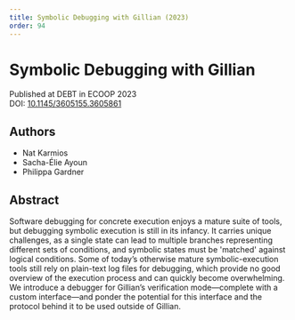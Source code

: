 ```yaml
---
title: Symbolic Debugging with Gillian (2023)
order: 94
---
```


# Symbolic Debugging with Gillian

Published at DEBT in ECOOP 2023 \
DOI: [10.1145/3605155.3605861](https://doi.org/10.1145/3605155.3605861)

## Authors
- Nat Karmios
- Sacha-Élie Ayoun
- Philippa Gardner

## Abstract
Software debugging for concrete execution enjoys a mature suite of tools, but debugging symbolic execution is still in its infancy. It carries unique challenges, as a single state can lead to multiple branches representing different sets of conditions, and symbolic states must be 'matched' against logical conditions. Some of today’s otherwise mature symbolic-execution tools still rely on plain-text log files for debugging, which provide no good overview of the execution process and can quickly become overwhelming. We introduce a debugger for Gillian’s verification mode—complete with a custom interface—and ponder the potential for this interface and the protocol behind it to be used outside of Gillian.
